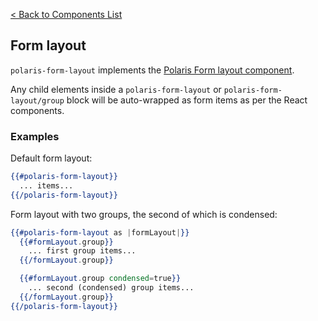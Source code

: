 [< Back to Components List](../README.md#components)

## Form layout
`polaris-form-layout` implements the [Polaris Form layout component](https://polaris.shopify.com/components/forms/form-layout).

Any child elements inside a `polaris-form-layout` or `polaris-form-layout/group` block will be auto-wrapped as form items as per the React components.

### Examples

Default form layout:

```hbs
{{#polaris-form-layout}}
  ... items...
{{/polaris-form-layout}}
```

Form layout with two groups, the second of which is condensed:

```hbs
{{#polaris-form-layout as |formLayout|}}
  {{#formLayout.group}}
    ... first group items...
  {{/formLayout.group}}

  {{#formLayout.group condensed=true}}
    ... second (condensed) group items...
  {{/formLayout.group}}
{{/polaris-form-layout}}
```
